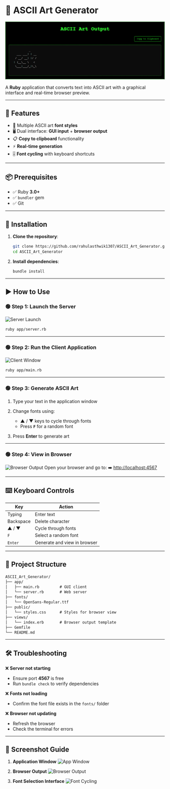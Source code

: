 

# 🎨 ASCII Art Generator

![ASCII Art Example](https://github.com/rahulasthwik1307/ASCII_Art_Generator/blob/10e86b10d18021fcf061229b07008c8da8589488/1st.png)

<!-- Replace with your actual screenshot -->

A **Ruby** application that converts text into ASCII art with a graphical interface and real-time browser preview.

---

## 🚀 Features

* 🎨 Multiple ASCII art **font styles**
* 🖥️ Dual interface: **GUI input** + **browser output**
* 📋 **Copy to clipboard** functionality
* ⚡ **Real-time generation**
* 🎚️ **Font cycling** with keyboard shortcuts

---

## 📦 Prerequisites

* ✅ Ruby **3.0+**
* ✅ `bundler` gem
* ✅ Git

---

## 🔧 Installation

1. **Clone the repository**:

   ```bash
   git clone https://github.com/rahulasthwik1307/ASCII_Art_Generator.git
   cd ASCII_Art_Generator
   ```

2. **Install dependencies**:

   ```bash
   bundle install
   ```

---

## ▶️ How to Use

### 🟢 Step 1: Launch the Server

![Server Launch](https://github.com/rahulasthwik1307/ASCII_Art_Generator)

```bash
ruby app/server.rb
```

---

### 🟢 Step 2: Run the Client Application

![Client Window](https://via.placeholder.com/600x400?text=ASCII+Art+Generator+Window)

```bash
ruby app/main.rb
```

---

### 🟢 Step 3: Generate ASCII Art

1. Type your text in the application window
2. Change fonts using:

   * ▲ / ▼ keys to cycle through fonts
   * Press **`F`** for a random font
3. Press **Enter** to generate art

---

### 🟢 Step 4: View in Browser

![Browser Output](https://via.placeholder.com/800x400?text=Browser+Output+Screen)
Open your browser and go to:
➡️ [http://localhost:4567](http://localhost:4567)

---

## ⌨️ Keyboard Controls

| Key       | Action                       |
| --------- | ---------------------------- |
| Typing    | Enter text                   |
| Backspace | Delete character             |
| ▲ / ▼     | Cycle through fonts          |
| `F`       | Select a random font         |
| `Enter`   | Generate and view in browser |

---

## 📁 Project Structure

```
ASCII_Art_Generator/
├── app/
│   ├── main.rb         # GUI client
│   └── server.rb       # Web server
├── fonts/
│   └── OpenSans-Regular.ttf
├── public/
│   └── styles.css      # Styles for browser view
├── views/
│   └── index.erb       # Browser output template
├── Gemfile
└── README.md
```

---

## 🛠️ Troubleshooting

❌ **Server not starting**

* Ensure port **4567** is free
* Run `bundle check` to verify dependencies

❌ **Fonts not loading**

* Confirm the font file exists in the `fonts/` folder

❌ **Browser not updating**

* Refresh the browser
* Check the terminal for errors

---

## 📸 Screenshot Guide

1. **Application Window**
   ![App Window](screenshots/app-window.png) <!-- Replace with your real screenshot -->

2. **Browser Output**
   ![Browser Output](screenshots/browser-output.png) <!-- Replace with your real screenshot -->

3. **Font Selection Interface**
   ![Font Cycling](screenshots/font-selection.png) <!-- Replace with your real screenshot -->




